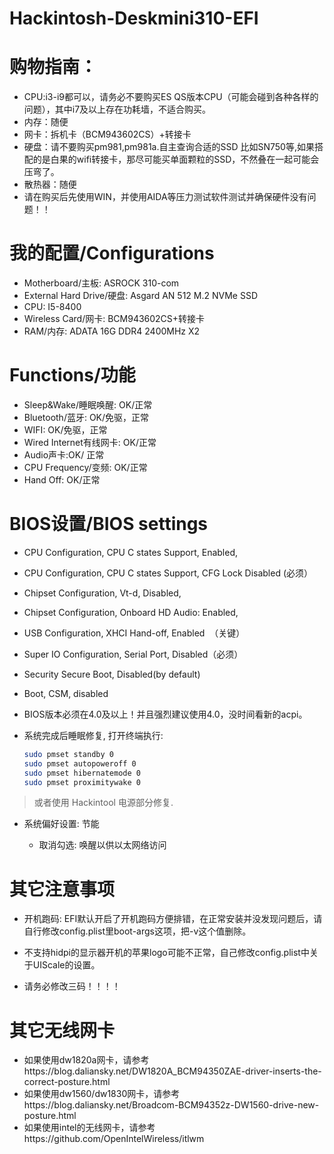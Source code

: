 # Hackintosh-Deskmini310-EFI

# 购物指南：

- CPU:i3-i9都可以，请务必不要购买ES QS版本CPU（可能会碰到各种各样的问题），其中i7及以上存在功耗墙，不适合购买。
- 内存：随便
- 网卡：拆机卡（BCM943602CS）+转接卡
- 硬盘：请不要购买pm981,pm981a.自主查询合适的SSD 比如SN750等,如果搭配的是白果的wifi转接卡，那尽可能买单面颗粒的SSD，不然叠在一起可能会压弯了。
- 散热器：随便
- 请在购买后先使用WIN，并使用AIDA等压力测试软件测试并确保硬件没有问题！！




# 我的配置/Configurations

- Motherboard/主板: ASROCK 310-com
- External Hard Drive/硬盘: Asgard AN 512 M.2 NVMe SSD
- CPU: I5-8400  
- Wireless Card/网卡: BCM943602CS+转接卡
- RAM/内存: ADATA 16G DDR4 2400MHz X2


# Functions/功能
- Sleep&Wake/睡眠唤醒: OK/正常
- Bluetooth/蓝牙: OK/免驱，正常
- WIFI: OK/免驱，正常
- Wired Internet有线网卡: OK/正常
- Audio声卡:OK/ 正常
- CPU Frequency/变频: OK/正常
- Hand Off: OK/正常







# BIOS设置/BIOS settings


  - CPU Configuration, CPU C states Support, Enabled,
  - CPU Configuration, CPU C states Support, CFG Lock Disabled (必须）
  - Chipset Configuration, Vt-d, Disabled,
  - Chipset Configuration, Onboard HD Audio: Enabled,
  - USB Configuration, XHCI Hand-off, Enabled  （关键）
  - Super IO Configuration, Serial Port, Disabled（必须）
  - Security Secure Boot, Disabled(by default)
  - Boot, CSM, disabled
  - BIOS版本必须在4.0及以上！并且强烈建议使用4.0，没时间看新的acpi。



- 系统完成后睡眠修复, 打开终端执行:

  ```bash
  sudo pmset standby 0
  sudo pmset autopoweroff 0
  sudo pmset hibernatemode 0
  sudo pmset proximitywake 0
  ```
> 或者使用 Hackintool 电源部分修复.

- 系统偏好设置: 节能

   - 取消勾选: 唤醒以供以太网络访问


# 其它注意事项
   - 开机跑码: EFI默认开启了开机跑码方便排错，在正常安装并没发现问题后，请自行修改config.plist里boot-args这项，把-v这个值删除。
   - 不支持hidpi的显示器开机的苹果logo可能不正常，自己修改config.plist中关于UIScale的设置。
   
   - 请务必修改三码！！！！



# 其它无线网卡
- 如果使用dw1820a网卡，请参考https://blog.daliansky.net/DW1820A_BCM94350ZAE-driver-inserts-the-correct-posture.html
- 如果使用dw1560/dw1830网卡，请参考https://blog.daliansky.net/Broadcom-BCM94352z-DW1560-drive-new-posture.html
- 如果使用intel的无线网卡，请参考https://github.com/OpenIntelWireless/itlwm
